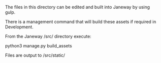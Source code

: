 The files in this directory can be edited and built into Janeway by using gulp.

There is a management command that will build these assets if required in Development.

From the Janeway /src/ directory execute:

python3 manage.py build_assets

Files are output to /src/static/